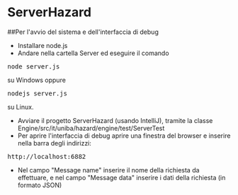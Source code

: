 # ServerHazard

##Per l'avvio del sistema e dell'interfaccia di debug
- Installare node.js
- Andare nella cartella Server ed eseguire il comando
<pre>node server.js</pre>
su Windows oppure
<pre>nodejs server.js</pre>
su Linux.
- Avviare il progetto ServerHazard (usando IntelliJ), tramite la classe Engine/src/it/uniba/hazard/engine/test/ServerTest
- Per aprire l'interfaccia di debug aprire una finestra del browser e inserire nella barra degli indirizzi:
<pre>http://localhost:6882</pre>
- Nel campo "Message name" inserire il nome della richiesta da effettuare, e nel campo "Message data" inserire i dati della richiesta (in formato JSON)
